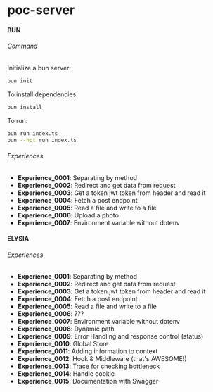 # poc-server

#### BUN

###### Command

Initialize a bun server:

```bash
bun init
```

To install dependencies:

```bash
bun install
```

To run:

```bash
bun run index.ts
bun --hot run index.ts
```

###### Experiences

- **Experience_0001**: Separating by method
- **Experience_0002**: Redirect and get data from request
- **Experience_0003**: Get a token jwt token from header and read it
- **Experience_0004**: Fetch a post endpoint
- **Experience_0005**: Read a file and write to a file
- **Experience_0006**: Upload a photo
- **Experience_0007**: Environment variable without dotenv

#### ELYSIA

###### Experiences

- **Experience_0001**: Separating by method
- **Experience_0002**: Redirect and get data from request
- **Experience_0003**: Get a token jwt token from header and read it
- **Experience_0004**: Fetch a post endpoint
- **Experience_0005**: Read a file and write to a file
- **Experience_0006**: ???
- **Experience_0007**: Environment variable without dotenv
- **Experience_0008**: Dynamic path
- **Experience_0009**: Error Handling and response control (status)
- **Experience_0010**: Global Store
- **Experience_0011**: Adding information to context
- **Experience_0012**: Hook & Middleware (that's AWESOME!)
- **Experience_0013**: Trace for checking bottleneck
- **Experience_0014**: Handle cookie
- **Experience_0015**: Documentation with Swagger